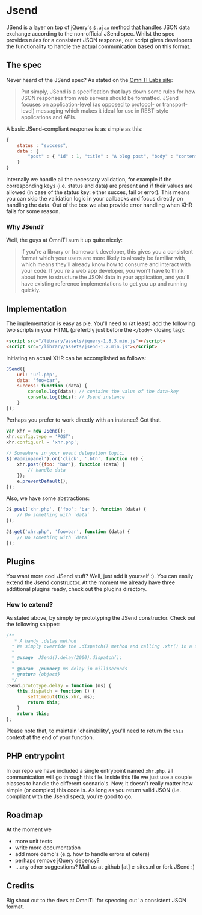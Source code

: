 Jsend
=====

JSend is a layer on top of jQuery's `$.ajax` method that handles JSON data exchange according to the non-official JSend spec. Whilst the spec provides rules for a consistent JSON response, our script gives developers the functionality to handle the actual communication based on this format.

## The spec
Never heard of the JSend spec? As stated on the [OmniTI Labs site](http://labs.omniti.com/labs/jsend):

> Put simply, JSend is a specification that lays down some rules for how JSON responses from web servers should be formatted. JSend focuses on application-level (as opposed to protocol- or transport-level) messaging which makes it ideal for use in REST-style applications and APIs.

A basic JSend-compliant response is as simple as this:

```js
{
	status : "success",
	data : {
		"post" : { "id" : 1, "title" : "A blog post", "body" : "content" }
	}
}
```

Internally we handle all the necessary validation, for example if the corresponding keys (i.e. status and data) are present and if their values are allowed (in case of the status key: either succes, fail or error). This means you can skip the validation logic in your callbacks and focus directly on handling the data. Out of the box we also provide error handling when XHR fails for some reason.

### Why JSend?
Well, the guys at OmniTI sum it up quite nicely:

> If you're a library or framework developer, this gives you a consistent format which your users are more likely to already be familiar with, which means they'll already know how to consume and interact with your code. If you're a web app developer, you won't have to think about how to structure the JSON data in your application, and you'll have existing reference implementations to get you up and running quickly.


## Implementation
The implementation is easy as pie. You'll need to (at least) add the following two scripts in your HTML (preferbly just before the `</body>` closing tag):

```html
<script src="/library/assets/jquery-1.8.3.min.js"></script>
<script src="/library/assets/jsend-1.2.min.js"></script>
```

Initiating an actual XHR can be accomplished as follows:

```js
JSend({
	url: 'url.php',
	data: 'foo=bar',
	success: function (data) {
		console.log(data); // contains the value of the data-key
		console.log(this); // Jsend instance
	}
});
```

Perhaps you prefer to work directly with an instance? Got that.
```js
var xhr = new JSend();
xhr.config.type = 'POST';
xhr.config.url = 'xhr.php';
	
// Somewhere in your event delegation logic…
$('#adminpanel').on('click', '.btn', function (e) {
	xhr.post({foo: 'bar'}, function (data) {
		// handle data
	});
	e.preventDefault();
});
```

Also, we have some abstractions:
```js
J$.post('xhr.php', {'foo': 'bar'}, function (data) {
	// Do something with `data`
});
		
J$.get('xhr.php', 'foo=bar', function (data) {
	// Do something with `data`
});	
```
## Plugins
You want more cool JSend stuff? Well, just add it yourself :). You can easily extend the Jsend constructor. At the moment we already have three additional plugins ready, check out the plugins directory.

### How to extend?
As stated above, by simply by prototyping the JSend constructor. Check out the following snippet:

```js
/**
   * A handy .delay method
  * We simply override the .dispatch() method and calling .xhr() in a setTimeout
  *
  * @usage  JSend().delay(2000).dispatch();
  *
  * @param  {number} ms delay in milliseconds
  * @return {object}
  */
JSend.prototype.delay = function (ms) {
	this.dispatch = function () {
		setTimeout(this.xhr, ms);
		return this;
	}
	return this;
};
```

Please note that, to maintain 'chainability', you'll need to return the `this` context at the end of your function.

## PHP entrypoint
In our repo we have included a single entrypoint named `xhr.php`, all communication will go through this file. Inside this file we just use a couple classes to handle the different scenario's. Now, it doesn't really matter how simple (or complex) this code is. As long as you return valid JSON (i.e. compliant with the Jsend spec), you're good to go.

## Roadmap
At the moment we

* more unit tests
* write more documentation
* add more demo's (e.g. how to handle errors et cetera)
* perhaps remove jQuery depency?
* …any other suggestions? Mail us at github [at] e-sites.nl or fork JSend :)

## Credits
Big shout out to the devs at OmniTI 'for speccing out' a consistent JSON format.
